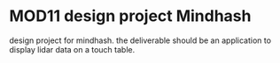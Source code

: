 # MOD11 design project Mindhash

design project for mindhash. the deliverable should be an application to display lidar data on a touch table.
